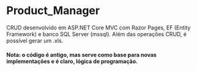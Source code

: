 # Product_Manager
CRUD desenvolvido em ASP.NET Core MVC com Razor Pages, EF (Entity Framework) e banco SQL Server (mssql). Além das operações CRUD, é possível gerar um .xls. 
#### Nota: o código é antigo, mas serve como base para novas implementações e é claro, lógica de programação.
